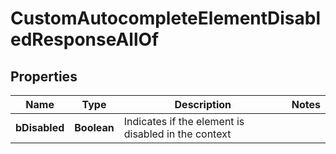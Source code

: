 

# CustomAutocompleteElementDisabledResponseAllOf

## Properties

Name | Type | Description | Notes
------------ | ------------- | ------------- | -------------
**bDisabled** | **Boolean** | Indicates if the element is disabled in the context | 




